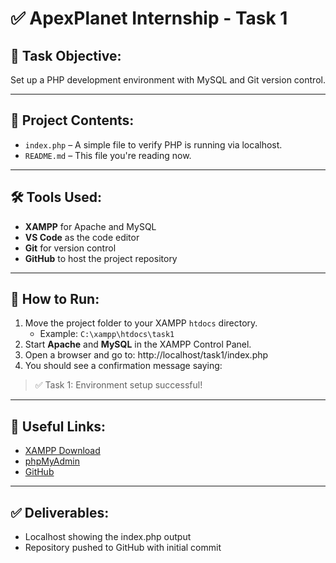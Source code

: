 # ✅ ApexPlanet Internship - Task 1

## 🎯 Task Objective:
Set up a PHP development environment with MySQL and Git version control.

---

## 📁 Project Contents:
- `index.php` – A simple file to verify PHP is running via localhost.
- `README.md` – This file you're reading now.

---

## 🛠️ Tools Used:
- **XAMPP** for Apache and MySQL
- **VS Code** as the code editor
- **Git** for version control
- **GitHub** to host the project repository

---

## 🚀 How to Run:
1. Move the project folder to your XAMPP `htdocs` directory.
   - Example: `C:\xampp\htdocs\task1`
2. Start **Apache** and **MySQL** in the XAMPP Control Panel.
3. Open a browser and go to:
    http://localhost/task1/index.php
4. You should see a confirmation message saying:
> ✅ Task 1: Environment setup successful!

---

## 🔗 Useful Links:
- [XAMPP Download](https://www.apachefriends.org/index.html)
- [phpMyAdmin](http://localhost/phpmyadmin)
- [GitHub](https://github.com)

---

## ✅ Deliverables:
- Localhost showing the index.php output
- Repository pushed to GitHub with initial commit

